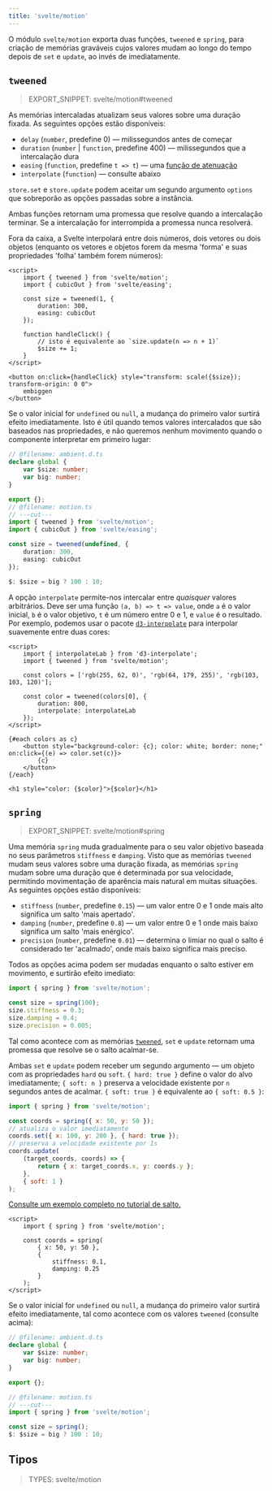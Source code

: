 ```yaml
---
title: 'svelte/motion'
---
```


O módulo `svelte/motion` exporta duas funções, `tweened` e `spring`, para criação de memórias graváveis cujos valores mudam ao longo do tempo depois de `set` e `update`, ao invés de imediatamente.

## `tweened`

> EXPORT_SNIPPET: svelte/motion#tweened

As memórias intercaladas atualizam seus valores sobre uma duração fixada. As seguintes opções estão disponíveis:

- `delay` (`number`, predefine 0) — milissegundos antes de começar
- `duration` (`number` | `function`, predefine 400) — milissegundos que a intercalação dura
- `easing` (`function`, predefine `t => t`) — uma [função de atenuação](/docs/svelte-easing)
- `interpolate` (`function`) — consulte abaixo

`store.set` e `store.update` podem aceitar um segundo argumento `options` que sobreporão as opções passadas sobre a instância.

Ambas funções retornam uma promessa que resolve quando a intercalação terminar. Se a intercalação for interrompida a promessa nunca resolverá.

Fora da caixa, a Svelte interpolará entre dois números, dois vetores ou dois objetos (enquanto os vetores e objetos forem da mesma 'forma' e suas propriedades 'folha' também forem números):

```svelte
<script>
	import { tweened } from 'svelte/motion';
	import { cubicOut } from 'svelte/easing';

	const size = tweened(1, {
		duration: 300,
		easing: cubicOut
	});

	function handleClick() {
		// isto é equivalente ao `size.update(n => n + 1)`
		$size += 1;
	}
</script>

<button on:click={handleClick} style="transform: scale({$size}); transform-origin: 0 0">
	embiggen
</button>
```

Se o valor inicial for `undefined` ou `null`, a mudança do primeiro valor surtirá efeito imediatamente. Isto é útil quando temos valores intercalados que são baseados nas propriedades, e não queremos nenhum movimento quando o componente interpretar em primeiro lugar:

```ts
// @filename: ambient.d.ts
declare global {
	var $size: number;
	var big: number;
}

export {};
// @filename: motion.ts
// ---cut---
import { tweened } from 'svelte/motion';
import { cubicOut } from 'svelte/easing';

const size = tweened(undefined, {
	duration: 300,
	easing: cubicOut
});

$: $size = big ? 100 : 10;
```

A opção `interpolate` permite-nos intercalar entre _quaisquer_ valores arbitrários. Deve ser uma função `(a, b) => t => value`, onde `a` é o valor inicial, `b` é o valor objetivo, `t` é um número entre 0 e 1, e `value` é o resultado. Por exemplo, podemos usar o pacote [`d3-interpolate`](https://github.com/d3/d3-interpolate) para interpolar suavemente entre duas cores:

```svelte
<script>
	import { interpolateLab } from 'd3-interpolate';
	import { tweened } from 'svelte/motion';

	const colors = ['rgb(255, 62, 0)', 'rgb(64, 179, 255)', 'rgb(103, 103, 120)'];

	const color = tweened(colors[0], {
		duration: 800,
		interpolate: interpolateLab
	});
</script>

{#each colors as c}
	<button style="background-color: {c}; color: white; border: none;" on:click={(e) => color.set(c)}>
		{c}
	</button>
{/each}

<h1 style="color: {$color}">{$color}</h1>
```

## `spring`

> EXPORT_SNIPPET: svelte/motion#spring

Uma memória `spring` muda gradualmente para o seu valor objetivo baseada no seus parâmetros `stiffness` e `damping`. Visto que as memórias `tweened` mudam seus valores sobre uma duração fixada, as memórias `spring` mudam sobre uma duração que é determinada por sua velocidade, permitindo movimentação de aparência mais natural em muitas situações. As seguintes opções estão disponíveis:

- `stiffness` (`number`, predefine `0.15`) — um valor entre 0 e 1 onde mais alto significa um salto 'mais apertado'.
- `damping` (`number`, predefine `0.8`) — um valor entre 0 e 1 onde mais baixo significa um salto 'mais enérgico'.
- `precision` (`number`, predefine `0.01`) — determina o limiar no qual o salto é considerado ter 'acalmado', onde mais baixo significa mais preciso.

Todos as opções acima podem ser mudadas enquanto o salto estiver em movimento, e surtirão efeito imediato:

```js
import { spring } from 'svelte/motion';

const size = spring(100);
size.stiffness = 0.3;
size.damping = 0.4;
size.precision = 0.005;
```

Tal como acontece com as memórias [`tweened`](/docs/svelte-motion#tweened), `set` e `update` retornam uma promessa que resolve se o salto acalmar-se.

Ambas `set` e `update` podem receber um segundo argumento — um objeto com as propriedades `hard` ou `soft`. `{ hard: true }` define o valor do alvo imediatamente; `{ soft: n }` preserva a velocidade existente por `n` segundos antes de acalmar. `{ soft: true }` é equivalente ao `{ soft: 0.5 }`:

```js
import { spring } from 'svelte/motion';

const coords = spring({ x: 50, y: 50 });
// atualiza o valor imediatamente
coords.set({ x: 100, y: 200 }, { hard: true });
// preserva a velocidade existente por 1s
coords.update(
	(target_coords, coords) => {
		return { x: target_coords.x, y: coords.y };
	},
	{ soft: 1 }
);
```

[Consulte um exemplo completo no tutorial de salto.](https://learn-svelte-pt.vercel.app/tutorial/springs)

```svelte
<script>
	import { spring } from 'svelte/motion';

	const coords = spring(
		{ x: 50, y: 50 },
		{
			stiffness: 0.1,
			damping: 0.25
		}
	);
</script>
```

Se o valor inicial for `undefined` ou `null`, a mudança do primeiro valor surtirá efeito imediatamente, tal como acontece com os valores `tweened` (consulte acima):

```ts
// @filename: ambient.d.ts
declare global {
	var $size: number;
	var big: number;
}

export {};

// @filename: motion.ts
// ---cut---
import { spring } from 'svelte/motion';

const size = spring();
$: $size = big ? 100 : 10;
```

## Tipos

> TYPES: svelte/motion
